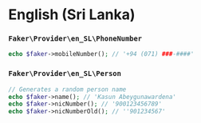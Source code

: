 # English (Sri Lanka)

### `Faker\Provider\en_SL\PhoneNumber`

```php
echo $faker->mobileNumber(); // '+94 (071) ###-####'
```

### `Faker\Provider\en_SL\Person`

```php
// Generates a random person name
echo $faker->name(); // 'Kasun Abeygunawardena'
echo $faker->nicNumber(); // '900123456789'
echo $faker->nicNumberOld(); // ''901234567'
```
